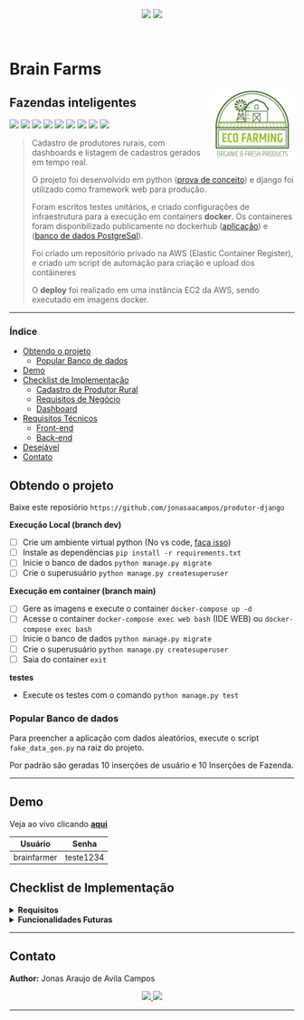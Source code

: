 <p align="center">
<a href='https://github.com/jonasaacampos'><img src='https://img.shields.io/badge/feito%20com%20%E2%9D%A4%20por-jaac-cyan'></a>
<a href='https://www.linkedin.com/in/jonasaacampos'><img src='https://img.shields.io/badge/LinkedIn-Profile-informational?style=flat&logo=linkedin&logoColor=white&color=0D76A8'></a>
</p>

<p align="center">
   <a href='https://github.com/jonasaacampos'>
      <img alt="" src="https://img.shields.io/static/v1?color=blue&label=Python&message=Full-Stack&style=for-the-badge&logo=Python"/>
      </a>
</p>



<h1>Brain Farms</h1>

<img alt="logo desc..." src="static\img\repo_logo.png" width=150 align=right>



<h2>Fazendas inteligentes</h2>

![](https://img.shields.io/badge/python-informational?style=flat&logo=python&logoColor=white&color=green)
![](https://img.shields.io/badge/django-informational?style=flat&logo=django&logoColor=white&color=green_)
![](https://img.shields.io/badge/docker-informational?style=flat&logo=docker&logoColor=white&color=navy)
![](https://img.shields.io/badge/AWS-informational?style=flat&logo=amazon&logoColor=white&color=red)
![](https://img.shields.io/badge/postgre-informational?style=flat&logo=postgresql&logoColor=white&color=black)
![](https://img.shields.io/badge/mysql-informational?style=flat&logo=mysql&logoColor=white&color=pink)
![](https://img.shields.io/badge/javascript-informational?style=flat&logo=javascript&logoColor=white&color=gold)
![](https://img.shields.io/badge/HTML-informational?style=flat&logo=html5&logoColor=white&color=blue)
![](https://img.shields.io/badge/CSS-informational?style=flat&logo=css3&logoColor=white&color=pink)

> Cadastro de produtores rurais, com dashboards e listagem de cadastros gerados em tempo real.
>
> O projeto foi desenvolvido em python ([prova de conceito](https://github.com/jonasaacampos/cadastro-produtor-rural)) e django foi utilizado como framework web para produção.
>
> Foram escritos testes unitários, e criado configurações de infraestrutura para a execução em containers **docker**. Os containeres foram disponbilizado publicamente no dockerhub ([aplicação](https://hub.docker.com/repository/docker/jaacampos/produtor-django-web/general)) e ([banco de dados PostgreSql](https://hub.docker.com/repository/docker/jaacampos/produtor-django-web-psql/general)).
>
> Foi criado um repositório privado na AWS (Elastic Container Register), e criado um script de automação para criação e upload dos contâineres
>
> O **deploy** foi realizado em uma instância EC2 da AWS, sendo executado em imagens docker.

-------------

<h3>Índice</h3>

- [Obtendo o projeto](#obtendo-o-projeto)
  - [Popular Banco de dados](#popular-banco-de-dados)
- [Demo](#demo)
- [Checklist de Implementação](#checklist-de-implementação)
  - [Cadastro de Produtor Rural](#cadastro-de-produtor-rural)
  - [Requisitos de Negócio](#requisitos-de-negócio)
  - [Dashboard](#dashboard)
- [Requisitos Técnicos](#requisitos-técnicos)
  - [Front-end](#front-end)
  - [Back-end](#back-end)
- [Desejável](#desejável)
- [Contato](#contato)


## Obtendo o projeto

Baixe este reposiório `https://github.com/jonasaacampos/produtor-django`

**Execução Local (branch dev)**

- [ ] Crie um ambiente virtual python (No vs code, [faça isso](https://gist.github.com/jonasaacampos/b53a591b67321c1896d684178ca5fc2c))
- [ ] Instale as dependências `pip install -r requirements.txt`
- [ ] Inicie o banco de dados `python manage.py migrate`
- [ ] Crie o superusuário `python manage.py createsuperuser`

**Execução em container (branch main)**

- [ ] Gere as imagens e execute o container `docker-compose up -d`
- [ ] Acesse o container `docker-compose exec web bash` (IDE WEB) ou  `docker-compose exec bash`
- [ ] Inicie o banco de dados `python manage.py migrate`
- [ ] Crie o superusuário `python manage.py createsuperuser`
- [ ] Saia do container `exit`

**testes**

-  Execute os testes com o comando `python manage.py test `

### Popular Banco de dados

Para preencher a aplicação com dados aleatórios, execute o script `fake_data_gen.py` na raiz do projeto. 

Por padrão são geradas 10 inserções de usuário e 10 Inserções de Fazenda.

-----

## Demo

Veja ao vivo clicando **[aqui](http://34.207.220.87:8000)**


| Usuário       | Senha     |
|---------------|-----------|
| brainfarmer   | teste1234 |


## Checklist de Implementação

<details><summary><b>Requisitos</b></summary>

### Cadastro de Produtor Rural

- [x] Implementar cadastro de produtor rural com os seguintes campos:
  - [x] CPF ou CNPJ
  - [x] Nome do produtor
  - [x] Nome da Fazenda
  - [x] Cidade
  - [x] Estado
  - [x] Área total em hectares da fazenda
  - [x] Área agricultável em hectares
  - [x] Área de vegetação em hectares
  - [x] Culturas plantadas (Soja, Milho, Algodão, Café, Cana de Açucar)

### Requisitos de Negócio

- [x] Possibilidade de cadastrar produtores rurais
- [x] Possibilidade de editar produtores rurais
- [x] Possibilidade de excluir produtores rurais
- [x] Validação de CPF e CNPJ digitados incorretamente
- [x] Validação para garantir que a soma de área agricultável e vegetação não seja maior que a área total da fazenda
- [x] Permitir que cada produtor plante mais de uma cultura em sua fazenda

### Dashboard

- [x] Exibir total de fazendas em quantidade 
- [x] Exibir total de fazendas em hectares (área total)
- [x] Gráfico de pizza por estado
- [x] Gráfico de pizza por cultura
- [x] Gráfico de pizza por uso de solo (Área agricultável e vegetação)

## Requisitos Técnicos

### Front-end

- [x] Utilizar Python
- [x] Criar pelo menos um teste unitário por componente (Opcional)
- [x] Criação das estruturas de dados "mockados"

### Back-end

- [x] Salvar os dados em um banco de dados Postgres
- [ ] Implementar endpoints para:
  - [ ] Cadastrar produtores rurais
  - [ ] Editar produtores rurais
  - [ ] Excluir produtores rurais
- [x] Retornar os totais para o dashboard
- [x] Criação das estruturas de dados "mockados"

## Desejável

- [x] Aplicar conceitos como SOLID, KISS, Clean Code, API Contracts, Tests, Layered Architecture

</details>


<details>
<summary> <b>Funcionalidades Futuras</b> </summary>

- [ ] Endpoints para interação com a aplicação
- [ ] Configuração de repositório para `Continous Integraion - CI`
- [ ] Inserção de gráficos dinâmicos dentro para o dashboard
- [ ] Atualização de relatórios estáticos de forma assíncrona

</details>



-----
<!-- CONTACT -->
## Contato

**Author:** Jonas Araujo de Avila Campos

<p align='center'>
  <a href='https://github.com/jonasaacampos'>
    <img src='https://img.shields.io/badge/GitHub-100000?style=for-the-badge&logo=github&logoColor=white'/>
  </a>
  <a href='https://www.linkedin.com/in/jonasaacampos/'>
    <img src='https://img.shields.io/badge/LinkedIn-0077B5?style=for-the-badge&logo=linkedin&logoColor=white'/>
  </a>
</p>

-----